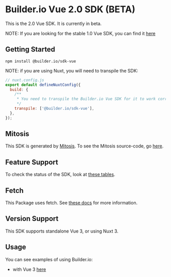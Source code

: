 # Builder.io Vue 2.0 SDK (BETA)

This is the 2.0 Vue SDK. It is currently in beta.

NOTE: If you are looking for the stable 1.0 Vue SDK, you can find it [here](/packages/vue)

## Getting Started

```
npm install @builder.io/sdk-vue
```

NOTE: if you are using Nuxt, you will need to transpile the SDK:

```js
// nuxt.config.js
export default defineNuxtConfig({
  build: {
    /**
     * You need to transpile the Builder.io Vue SDK for it to work correctly.
     */
    transpile: ['@builder.io/sdk-vue'],
  },
});
```

## Mitosis

This SDK is generated by [Mitosis](https://github.com/BuilderIO/mitosis). To see the Mitosis source-code, go [here](../../).

## Feature Support

To check the status of the SDK, look at [these tables](../../README.md#feature-implementation).

## Fetch

This Package uses fetch. See [these docs](https://github.com/BuilderIO/this-package-uses-fetch/blob/main/README.md) for more information.

## Version Support

This SDK supports standalone Vue 3, or using Nuxt 3.

## Usage

You can see examples of using Builder.io:

- with Vue 3 [here](/examples/vue/vue-3/)
